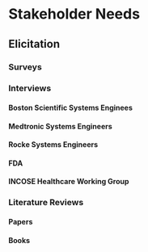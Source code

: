 # Stakeholder Needs

## Elicitation

### Surveys

### Interviews

#### Boston Scientific Systems Enginees

#### Medtronic Systems Engineers

#### Rocke Systems Engineers

#### FDA

#### INCOSE Healthcare Working Group

### Literature Reviews

#### Papers

#### Books


